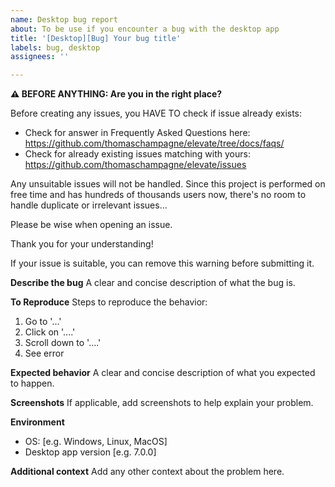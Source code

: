 ```yaml
---
name: Desktop bug report
about: To be use if you encounter a bug with the desktop app
title: '[Desktop][Bug] Your bug title'
labels: bug, desktop
assignees: ''

---
```


**⚠ BEFORE ANYTHING: Are you in the right place?**

Before creating any issues, you HAVE TO check if issue already exists:

* Check for answer in Frequently Asked Questions here: https://github.com/thomaschampagne/elevate/tree/docs/faqs/
* Check for already existing issues matching with yours: https://github.com/thomaschampagne/elevate/issues

Any unsuitable issues will not be handled. Since this project is performed on free time and has hundreds
of thousands users now, there's no room to handle duplicate or irrelevant issues...

Please be wise when opening an issue.

Thank you for your understanding!

If your issue is suitable, you can remove this warning before submitting it.

**Describe the bug**
A clear and concise description of what the bug is.

**To Reproduce**
Steps to reproduce the behavior:
1. Go to '...'
2. Click on '....'
3. Scroll down to '....'
4. See error

**Expected behavior**
A clear and concise description of what you expected to happen.

**Screenshots**
If applicable, add screenshots to help explain your problem.

**Environment**
 - OS: [e.g. Windows, Linux, MacOS]
 - Desktop app version [e.g. 7.0.0]

**Additional context**
Add any other context about the problem here.
